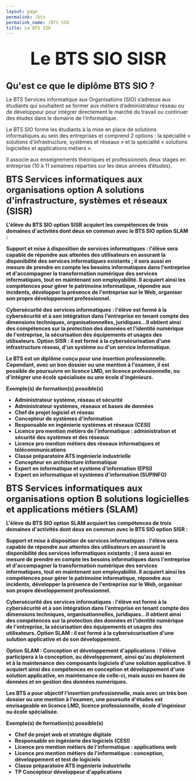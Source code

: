 ```yaml
---
layout: page
permalink: /bts
permalink_name: /BTS SIO
title: Le BTS SIO
---
```

<br>

<center><strong><font size="10">Le BTS SIO SISR</font></strong></center>

<br>

<strong><font size="5">Qu'est ce que le diplôme BTS SIO ? </font></strong>

Le BTS Services informatique aux Organisations (SIO) s’adresse aux étudiants qui souhaitent se former aux métiers d’administrateur réseau ou de développeur pour intégrer directement le marché du travail ou continuer des études dans le domaine de l’informatique.

Le BTS SIO forme les étudiants à la mise en place de solutions informatiques au sein des entreprises et comprend 2 options : la spécialité « solutions d’infrastructure, systèmes et réseaux » et la spécialité « solutions logicielles et applications métiers ».

Il associe aux enseignements théoriques et professionnels deux stages en entreprise (10 à 11 semaines réparties sur les deux années d’études). 

<b>
<strong><font size="5">BTS Services informatiques aux organisations option A solutions d'infrastructure, systèmes et réseaux (SISR)</font></strong>

L'élève du BTS SIO option SISR acquiert les compétences de trois domaines d'activités dont deux en commun avec le BTS SIO option SLAM :

Support et mise à disposition de services informatiques : l'élève sera capable de répondre aux attentes des utilisateurs en assurant la disponibilité des services informatiques existants ; il sera aussi en mesure de prendre en compte les besoins informatiques dans l'entreprise et d'accompagner la transformation numérique des services informatiques, tout en maintenant son employabilité. Il acquiert ainsi les compétences pour gérer le patrimoine informatique, répondre aux incidents, développer la présence de l'entreprise sur le Web, organiser son propre développement professionnel.

Cybersécurité des services informatiques : l'élève est formé à la cybersécurité et à son intégration dans l'entreprise en tenant compte des dimensions techniques, organisationnelles, juridiques...Il obtient ainsi des compétences sur la protection des données et l'identité numérique de l'entreprise, la sécurisation des équipements et usages des utilisateurs. Option SISR : il est formé à la cybersécurisation d'une infrastructure réseau, d'un système ou d'un service informatique.

Le BTS est un diplôme conçu pour une insertion professionnelle. Cependant, avec un bon dossier ou une mention à l'examen, il est possible de poursuivre en licence LMD, en licence professionnelle, ou d'intégrer une école spécialisée ou une école d'ingénieurs.

 Exemple(s) de formation(s) possible(s)
- Administrateur système, réseau et sécurité
- Administrateur systèmes, réseaux et bases de données
- Chef de projet logiciel et réseau
- Concepteur de systèmes d'information
- Responsable en ingénierie systèmes et réseaux (CESI)
- Licence pro mention métiers de l'informatique : administration et sécurité des systèmes et des réseaux
- Licence pro mention métiers des réseaux informatiques et télécommunications
- Classe préparatoire ATS ingénierie industrielle
- Concepteur en architecture informatique
- Expert en informatique et système d'information (EPSI)
- Expert en informatique et systèmes d'information (SUPINFO)

<b>
<strong><font size="5">BTS Services informatiques aux organisations option B solutions logicielles et applications métiers (SLAM)</font></strong>

L'élève du BTS SIO option SLAM acquiert les compétences de trois domaines d'activités dont deux en commun avec le BTS SIO option SISR :

Support et mise à disposition de services informatiques : l'élève sera capable de répondre aux attentes des utilisateurs en assurant la disponibilité des services informatiques existants ; il sera aussi en mesure de prendre en compte les besoins informatiques dans l'entreprise et d'accompagner la transformation numérique des services informatiques, tout en maintenant son employabilité. Il acquiert ainsi les compétences pour gérer le patrimoine informatique, répondre aux incidents, développer la présence de l'entreprise sur le Web, organiser son propre développement professionnel.

Cybersécurité des services informatiques : l'élève est formé à la cybersécurité et à son intégration dans l'entreprise en tenant compte des dimensions techniques, organisationnelles, juridiques...Il obtient ainsi des compétences sur la protection des données et l'identité numérique de l'entreprise, la sécurisation des équipements et usages des utilisateurs. Option SLAM : il est formé à la cybersécurisation d'une solution applicative et de son développement.

Option SLAM : Conception et développement d'applications : l'élève participera à la conception, au développement, ainsi qu'au déploiement et à la maintenance des composants logiciels d'une solution applicative. Il acquiert ainsi des compétences en conception et développement d'une solution applicative, en maintenance de celle-ci, mais aussi en bases de données et en gestion des données numériques.

Les BTS a pour objectif l'insertion professionnelle, mais avec un très bon dossier ou une mention à l'examen, une poursuite d'études est envisageable en licence LMD, licence professionnelle, école d'ingénieur ou école spécialisée.

 Exemple(s) de formation(s) possible(s)
- Chef de projet web et stratégie digitale
- Responsable en ingénierie des logiciels (CESI)
- Licence pro mention métiers de l'informatique : applications web
- Licence pro mention métiers de l'informatique : conception, développement et test de logiciels
- Classe préparatoire ATS ingénierie industrielle
- TP Concepteur développeur d'applications




